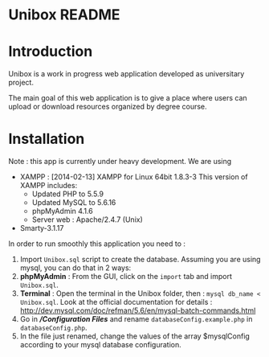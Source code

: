# Unibox README

# Introduction

Unibox is a work in progress web application developed as universitary project.

The main goal of this web application is to give a place where users can upload
or download resources organized by degree course.


# Installation
Note : this app is currently under heavy development.
We are using
* XAMPP : [2014-02-13] XAMPP for Linux 64bit 1.8.3-3
This version of XAMPP includes:
  - Updated PHP to 5.5.9
  - Updated MySQL to 5.6.16
  - phpMyAdmin 4.1.6
  - Server web : Apache/2.4.7 (Unix)
* Smarty-3.1.17

In order to run smoothly this application you need to :

1. Import `Unibox.sql` script to create the database. Assuming you are using mysql, you can do that in 2 ways:
  1. __phpMyAdmin__ : From the GUI, click on the `import` tab and import `Unibox.sql`.
  2. __Terminal__ : Open the terminal in the Unibox folder, then : `mysql db_name < Unibox.sql`. Look at the official documentation for details : http://dev.mysql.com/doc/refman/5.6/en/mysql-batch-commands.html
2. Go in ___/Configuration Files___ and rename `databaseConfig.example.php` in `databaseConfig.php`.
3. In the file just renamed, change the values of the array $mysqlConfig according to your mysql database configuration.

